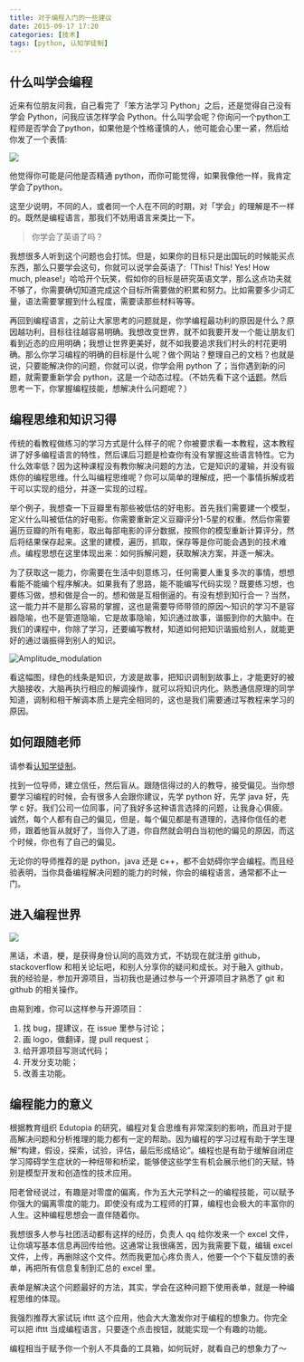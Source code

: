 ```yaml
---
title: 对于编程入门的一些建议
date: 2015-09-17 17:20
categories: [技术]
tags: [python, 认知学徒制]
---
```



## 什么叫学会编程

近来有位朋友问我，自己看完了「笨方法学习 Python」之后，还是觉得自己没有学会 Python，问我应该怎样学会 Python。什么叫学会呢？你询问一个python工程师是否学会了python，如果他是个性格谨慎的人，他可能会心里一紧，然后给你发了一个表情:

![](http://static.wulfric.me/nibiezheyang.jpg)

他觉得你可能是问他是否精通 python，而你可能觉得，如果我像他一样，我肯定学会了python。

这至少说明，不同的人，或者同一个人在不同的时期，对「学会」的理解是不一样的。既然是编程语言，那我们不妨用语言来类比一下。

> 你学会了英语了吗？

我想很多人听到这个问题也会打怵。但是，如果你的目标只是出国玩的时候能买点东西，那么只要学会这句，你就可以说学会英语了:「This! This! Yes! How much, please!」哈哈开个玩笑，假如你的目标是研究英语文学，那么这点功夫就不够了，你需要确切知道完成这个目标所需要做的积累和努力。比如需要多少词汇量，语法需要掌握到什么程度，需要读那些材料等等。

再回到编程语言，之前让大家思考的问题就是，你学编程最功利的原因是什么？原因越功利，目标往往越容易明确。我想改变世界，就不如我要开发一个能让朋友们看到近态的应用明确；我想让世界更美好，就不如我要追求我们村头的村花更明确。那么你学习编程的明确的目标是什么呢？做个网站？整理自己的文档？也就是说，只要能解决你的问题，你就可以说，你学会用 python 了；当你遇到新的问题，就需要重新学会 python，这是一个动态过程。（不妨先看下这个[话题](http://www.zhihu.com/question/30719851)。然后思考一下，你掌握编程技能，想解决什么问题呢？）

## 编程思维和知识习得

传统的看教程做练习的学习方式是什么样子的呢？你被要求看一本教程，这本教程讲了好多编程语言的特性，然后课后习题是检查你有没有掌握这些语言特性。它为什么效率低？因为这种课程没有教你解决问题的方法，它是知识的灌输，并没有锻炼你的编程思维。什么叫编程思维呢？你可以简单的理解成，把一个事情拆解成若干可以实现的组分，并逐一实现的过程。

举个例子，我想查一下豆瓣里有那些被低估的好电影。首先我们需要建一个模型，定义什么叫被低估的好电影。你需要重新定义豆瓣评分1-5星的权重。然后你需要遍历豆瓣的所有电影，取出每部电影的评分数据，按照你的模型重新计算评分，然后将结果保存起来。这里的建模，遍历，抓取，保存等是你可能会遇到的技术难点。编程思想在这里体现出来：如何拆解问题，获取解决方案，并逐一解决。

为了获取这一能力，你需要在生活中刻意练习，任何需要人重复多次的事情，想想看能不能编个程序解决。如果我有了思路，能不能编写代码实现？既要练习想，也要练习做，想和做是合一的。想和做是互相倒逼的。有没有想到知行合一？当然，这一能力并不是那么容易的掌握，这也是需要导师带领的原因～知识的学习不是容器隐喻，也不是管道隐喻，它是故事隐喻，知识通过故事，谐振到你的大脑中。在我们的课程中，你除了学习，还要编写教材，知道如何把知识谐振给别人，就能更好的通过谐振得到别人的知识。

![Amplitude_modulation](https://upload.wikimedia.org/wikipedia/commons/6/6f/Amplitude_modulation.png "Amplitude_modulation")

看这幅图，绿色的线条是知识，方波是故事，把知识调制到故事上，才能更好的被大脑接收，大脑再执行相应的解调操作，就可以将知识内化。熟悉通信原理的同学知道，调制和相干解调本质上是完全相同的，这也是我们需要通过写教程来学习的原因。

## 如何跟随老师

请参看[认知学徒制](http://baike.baidu.com/subview/5380697/5414995.htm)。

找到一位导师，建立信任，然后盲从。跟随信得过的人的教导，接受偏见。当你想要学习编程的时候，会有很多人会跟你建议，先学 python 好，先学 java 好，先学 c 好。我们公司一位同事，问了我好多这种语言选择的问题，让我身心俱疲。诚然，每个人都有自己的偏见，但是，每个偏见都是有道理的，选择你信任的老师，跟着他盲从就好了，当你入了道，你自然就会明白当初他的偏见的原因，而这个时候，你也有了自己的偏见。

无论你的导师推荐的是 python，java 还是 c++，都不会妨碍你学会编程。而且经验表明，当你具备编程解决问题的能力的时候，你会的编程语言，通常都不止一门。

## 进入编程世界

![](http://static.wulfric.me/R-cannot-find-object.png)

黑话，术语，梗，是获得身份认同的高效方式，不妨现在就注册 github，stackoverflow 和相关论坛吧，和别人分享你的疑问和成长。对于融入 github，我的经验是，参加开源项目，当初我也是通过参与一个开源项目才熟悉了 git 和 github 的相关操作。

由易到难，你可以这样参与开源项目：

1. 找 bug，提建议，在 issue 里参与讨论；
2. 画 logo，做翻译，提 pull request；
3. 给开源项目写测试代码；
4. 开发分支功能；
5. 改善主功能。

## 编程能力的意义

根据教育组织 Edutopia 的研究，编程对复合思维有非常深刻的影响，而且对于提高解决问题和分析推理的能力都有一定的帮助。因为编程的学习过程有助于学生理解“构建，假设，探索，试验，评估，最后形成结论”。编程也是有助于缓解自闭症学习障碍学生症状的一种纽带和桥梁，能够使这些学生有机会展示他们的天赋，特别是模型开发和创造性的技术应用。

阳老曾经说过，有趣是对零度的偏离，作为五大元学科之一的编程技能，可以赋予你强大的偏离零度的能力。即使没有成为工程师的打算，编程也会极大的丰富你的人生。这种编程思想会一直伴随着你。

我想很多人参与社团活动都有这样的经历，负责人 qq 给你发来一个 excel 文件，让你填写基本信息再回传给他。这通常让我很痛苦，因为我需要下载，编辑 excel 文件，上传，再删除这个文件。然而我更加心疼负责人，他要一个个下载反馈的表单，再把所有信息复制到汇总的 excel 里。

表单是解决这个问题最好的方法，其实，学会在这种问题下使用表单，就是一种编程思维的体现。

我强烈推荐大家试玩 ifttt 这个应用，他会大大激发你对于编程的想象力。你完全可以把 ifttt 当成编程语言，只要逐个点击按钮，就能实现一个有趣的功能。

编程相当于赋予你一个别人不具备的工具箱，如何玩好，就看自己的想象力了～

